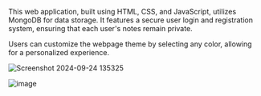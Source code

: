 This web application, built using HTML, CSS, and JavaScript, utilizes MongoDB for data storage. It features a secure user login and registration system, ensuring that each user's notes remain private.

Users can customize the webpage theme by selecting any color, allowing for a personalized experience.

![Screenshot 2024-09-24 135325](https://github.com/user-attachments/assets/65aa94eb-3d88-47d3-b1a9-4b03d8b1deab)

![image](https://github.com/user-attachments/assets/43efbc2a-ab1e-4fe5-a5c3-c724835ce9e6)
